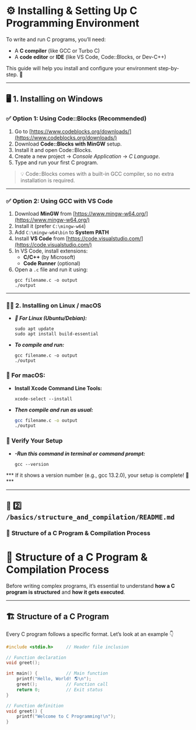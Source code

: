 # ⚙️ Installing & Setting Up C Programming Environment

To write and run C programs, you’ll need:
- A **C compiler** (like GCC or Turbo C)
- A **code editor** or **IDE** (like VS Code, Code::Blocks, or Dev-C++)

This guide will help you install and configure your environment step-by-step. 🚀

---

## 🖥️ 1. Installing on Windows

### ✅ Option 1: Using Code::Blocks (Recommended)
1. Go to [https://www.codeblocks.org/downloads/](https://www.codeblocks.org/downloads/)
2. Download **Code::Blocks with MinGW** setup.
3. Install it and open Code::Blocks.
4. Create a new project → *Console Application* → *C Language*.
5. Type and run your first C program.

> 💡 Code::Blocks comes with a built-in GCC compiler, so no extra installation is required.

---

### ✅ Option 2: Using GCC with VS Code
1. Download **MinGW** from [https://www.mingw-w64.org/](https://www.mingw-w64.org/)
2. Install it (prefer `C:\mingw-w64`)
3. Add `C:\mingw-w64\bin` to **System PATH**
4. Install **VS Code** from [https://code.visualstudio.com/](https://code.visualstudio.com/)
5. In VS Code, install extensions:
   - **C/C++** (by Microsoft)
   - **Code Runner** (optional)
6. Open a `.c` file and run it using:
    ```
   gcc filename.c -o output
   ./output
    ```
---

### 🧑‍💻 2. Installing on Linux / macOS

- ***🐧 For Linux (Ubuntu/Debian):***
    ```
    sudo apt update
    sudo apt install build-essential
    
    ```
-   ***To compile and run:***

    ```
    gcc filename.c -o output
    ./output
    ```

### 🍎 For macOS:

- **Install Xcode Command Line Tools:**

    ```
    xcode-select --install
    ```


-   ***Then compile and run as usual:***

    ```bash
    gcc filename.c -o output
    ./output
    ```



### 🧠 Verify Your Setup

- ***-Run this command in terminal or command prompt:***
    
    ```
    gcc --version
    ```

*** If it shows a version number (e.g., gcc 13.2.0), your setup is complete! 🎉***

---

## 🧩 2️⃣ `/basics/structure_and_compilation/README.md`  
### 📘 **Structure of a C Program & Compilation Process**


# 🧠 Structure of a C Program & Compilation Process

Before writing complex programs, it’s essential to understand **how a C program is structured** and **how it gets executed**.

---

## 🏗️ Structure of a C Program

Every C program follows a specific format. Let’s look at an example 👇

```c
#include <stdio.h>     // Header file inclusion

// Function declaration
void greet();

int main() {           // Main function
    printf("Hello, World! 🌎\n");
    greet();           // Function call
    return 0;          // Exit status
}

// Function definition
void greet() {
    printf("Welcome to C Programming!\n");
}



